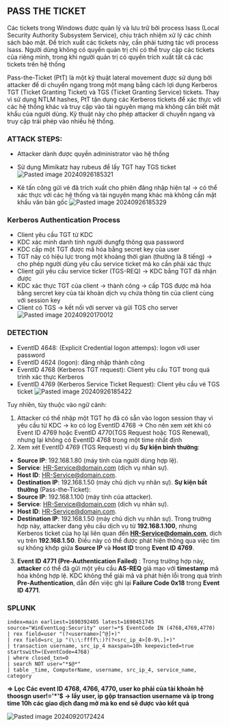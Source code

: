 ## PASS THE TICKET

Các tickets trong Windows được quản lý và lưu trữ bởi process lsass (Local Security Authority Subsystem Service), chịu trách nhiệm xử lý các chính sách bảo mật. Để trích xuất các tickets này, cần phải tương tác với process lsass. Người dùng không có quyền quản trị chỉ có thể truy cập các tickets của riêng mình, trong khi người quản trị có quyền trích xuất tất cả các tickets trên hệ thống

Pass-the-Ticket (PtT) là một kỹ thuật lateral movement được sử dụng bởi attacker để di chuyển ngang trong một mạng bằng cách lợi dụng Kerberos TGT (Ticket Granting Ticket) và TGS (Ticket Granting Service) tickets. Thay vì sử dụng NTLM hashes, PtT tận dụng các Kerberos tickets để xác thực với các hệ thống khác và truy cập vào tài nguyên mạng mà không cần biết mật khẩu của người dùng. Kỹ thuật này cho phép attacker di chuyển ngang và truy cập trái phép vào nhiều hệ thống.

### ATTACK STEPS:
+ Attacker dành được quyền administrator vào hệ thống
+ Sử dụng Mimikatz hay rubeus để lấy TGT hay TGS ticket 
![Pasted image 20240926185321](https://github.com/user-attachments/assets/b223d5aa-2825-4f02-8cdd-863f5451070f)

+ Kẻ tấn công gửi vé đã trích xuất cho phiên đăng nhập hiện tạI -> có thể xác thực với các hệ thống và tài nguyên mạng khác mà không cần mật khẩu văn bản gốc
![Pasted image 20240926185329](https://github.com/user-attachments/assets/07d1edeb-0aa1-4f7b-b39a-d3591eac50db)

### Kerberos Authentication Process

+ Client yêu cầu TGT từ KDC
+ KDC xác minh danh tính người dungfg thông qua password
+ KDC cấp một TGT được mã hóa bằng secret key của user
+ TGT này có hiệu lực trong một khoảng thời gian (thường là 8 tiếng) -> cho phép người dùng yêu cầu service ticket mà ko cần phải xác thực
+ Client gửi yêu cầu service ticker (TGS-REQ)  -> KDC bằng TGT đã nhận được
+ KDC xác thực TGT của client -> thành công -> cấp TGS được mã hóa bằng sercret key của tài khoản dịch vụ chứa thông tin của client cùng với session key
+ Client có TGS -> kết nối với server và gửi TGS cho server
![Pasted image 20240920170012](https://github.com/user-attachments/assets/e06b9237-20c3-419c-8bd5-38031a62b1e0)

### DETECTION 

+ EventID 4648: (Explicit Credential logon attemps): logon với user password
+ EventID 4624 (logon): đăng nhập thành công
+ EventID 4768 (Kerberos TGT request): Client yêu cầu TGT trong quá trình xác thực Kerberos
+ EventID 4769 (Kerberos Service Ticket Request): Client yêu cầu vé TGS ticket
![Pasted image 20240926185422](https://github.com/user-attachments/assets/ada6b811-b902-4c96-9458-b7a371a32993)

Tuy nhiên, tùy thuộc vào ngữ cảnh:
1. Attacker có thể nhập một TGT họ đã có sẵn vào logon session thay vì yêu cầu từ KDC -> ko có log EventID 4768
->  Cho nên xem xét khi có Event ID 4769 hoặc EventID 4770(TGS Request hoặc TGS Renewal), nhưng lại không có EventID 4768 trong một time nhất định 
2.  Xem xét EventID 4769 (TGS Request) 
ví dụ
**Sự kiện bình thường**:
- **Source IP**: 192.168.1.80 (máy tính của người dùng hợp lệ).
- **Service**: HR-Service@domain.com (dịch vụ nhân sự).
- **Host ID**: HR-Service@domain.com.
- **Destination IP**: 192.168.1.50 (máy chủ dịch vụ nhân sự).
**Sự kiện bất thường** (Pass-the-Ticket):
- **Source IP**: 192.168.1.100 (máy tính của attacker).
- **Service**: HR-Service@domain.com (dịch vụ nhân sự).
- **Host ID**: HR-Service@domain.com.
- **Destination IP**: 192.168.1.50 (máy chủ dịch vụ nhân sự).
Trong trường hợp này, attacker đang yêu cầu dịch vụ từ **192.168.1.100**, nhưng Kerberos ticket của họ lại liên quan đến **HR-Service@domain.com**, dịch vụ trên **192.168.1.50**. Điều này có thể được phát hiện thông qua việc tìm sự không khớp giữa **Source IP** và **Host ID** trong **Event ID 4769**.

3. **Event ID 4771 (Pre-Authentication Failed)** : Trong trường hợp này, **attacker** có thể đã gửi một yêu cầu **AS-REQ** giả mạo với **timestamp** mã hóa không hợp lệ. KDC không thể giải mã và phát hiện lỗi trong quá trình **Pre-Authentication**, dẫn đến việc ghi lại **Failure Code 0x18** trong **Event ID 4771**.

### SPLUNK

```shell-session
index=main earliest=1690392405 latest=1690451745 source="WinEventLog:Security" user!=*$ EventCode IN (4768,4769,4770) 
| rex field=user "(?<username>[^@]+)"
| rex field=src_ip "(\:\:ffff\:)?(?<src_ip_4>[0-9\.]+)"
| transaction username, src_ip_4 maxspan=10h keepevicted=true startswith=(EventCode=4768)
| where closed_txn=0
| search NOT user="*$@*"
| table _time, ComputerName, username, src_ip_4, service_name, category
```

**=> Lọc Các event ID 4768, 4766, 4770, user ko phải của tài khoản hệ thoosgn user!='*'$ -> lấy user, ip** 
**gộp transaction username và ip trong time 10h các giao dịch đang mở mà ko end sẽ được vào kết quả** 


![Pasted image 20240920172424](https://github.com/user-attachments/assets/fa726a53-3d91-4a27-a644-cade0b225d48)
